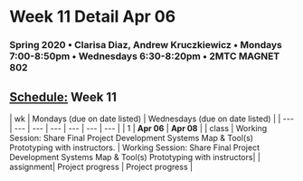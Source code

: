 # Week 11 Detail Apr 06

### Spring 2020 • Clarisa Diaz, Andrew Kruczkiewicz • Mondays 7:00-8:50pm • Wednesdays 6:30-8:20pm • 2MTC MAGNET 802

## [Schedule:](./) Week 11

| wk | Mondays \(due on date listed\) | Wednesdays \(due on date listed\) |
| --- | --- | --- | --- | --- | --- | --- |
| 1 | **Apr 06** | **Apr 08** |
| class | Working Session: Share Final Project Development Systems Map & Tool(s) Prototyping with instructors. |  Working Session: Share Final Project Development Systems Map & Tool(s) Prototyping with instructors|
| assignment| Project progress  | Project progress  |
